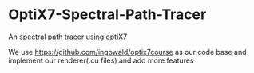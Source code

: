 # OptiX7-Spectral-Path-Tracer
An spectral path tracer using optiX7

We use https://github.com/ingowald/optix7course as our code base and implement our renderer(.cu files) and add more features
